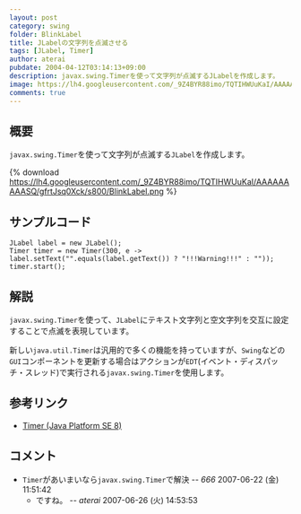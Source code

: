 ```yaml
---
layout: post
category: swing
folder: BlinkLabel
title: JLabelの文字列を点滅させる
tags: [JLabel, Timer]
author: aterai
pubdate: 2004-04-12T03:14:13+09:00
description: javax.swing.Timerを使って文字列が点滅するJLabelを作成します。
image: https://lh4.googleusercontent.com/_9Z4BYR88imo/TQTIHWUuKaI/AAAAAAAAASQ/gfrtJsq0Xck/s800/BlinkLabel.png
comments: true
---
```

## 概要
`javax.swing.Timer`を使って文字列が点滅する`JLabel`を作成します。

{% download https://lh4.googleusercontent.com/_9Z4BYR88imo/TQTIHWUuKaI/AAAAAAAAASQ/gfrtJsq0Xck/s800/BlinkLabel.png %}

## サンプルコード
<pre class="prettyprint"><code>JLabel label = new JLabel();
Timer timer = new Timer(300, e -&gt; label.setText("".equals(label.getText()) ? "!!!Warning!!!" : ""));
timer.start();
</code></pre>

## 解説
`javax.swing.Timer`を使って、`JLabel`にテキスト文字列と空文字列を交互に設定することで点滅を表現しています。

新しい`java.util.Timer`は汎用的で多くの機能を持っていますが、`Swing`などの`GUI`コンポーネントを更新する場合はアクションが`EDT`(イベント・ディスパッチ・スレッド)で実行される`javax.swing.Timer`を使用します。

## 参考リンク
- [Timer (Java Platform SE 8)](https://docs.oracle.com/javase/jp/8/docs/api/javax/swing/Timer.html)

<!-- dummy comment line for breaking list -->

## コメント
- `Timer`があいまいなら`javax.swing.Timer`で解決 -- *666* 2007-06-22 (金) 11:51:42
    - ですね。 -- *aterai* 2007-06-26 (火) 14:53:53

<!-- dummy comment line for breaking list -->
